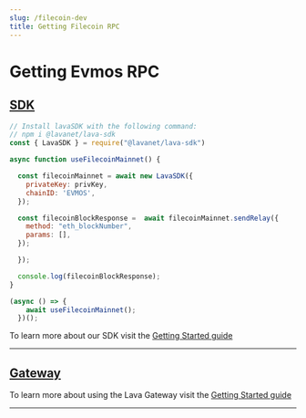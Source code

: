 ```yaml
---
slug: /filecoin-dev
title: Getting Filecoin RPC
---
```


# Getting Evmos RPC

## [SDK](https://github.com/lavanet/lava-sdk)


```jsx
// Install lavaSDK with the following command:
// npm i @lavanet/lava-sdk
const { LavaSDK } = require("@lavanet/lava-sdk")

async function useFilecoinMainnet() {

  const filecoinMainnet = await new LavaSDK({
    privateKey: privKey,
    chainID: 'EVMOS',
  });

  const filecoinBlockResponse =  await filecoinMainnet.sendRelay({
    method: "eth_blockNumber",
    params: [],
  });

  });

  console.log(filecoinBlockResponse);
}

(async () => {
    await useFilecoinMainnet();
  })();
```

To learn more about our SDK visit the [Getting Started guide](https://docs.lavanet.xyz/sdk-getting-started?utm_source=getting-juno-rpc&utm_medium=docs&utm_campaign=juno-pre-grant)

<hr />

## [Gateway](https://gateway.lavanet.xyz)

To learn more about using the Lava Gateway visit the [Getting Started guide](https://docs.lavanet.xyz/gateway-getting-started?utm_source=getting-juno-rpc&utm_medium=docs&utm_campaign=juno-pre-grant)

<hr />
<br />
